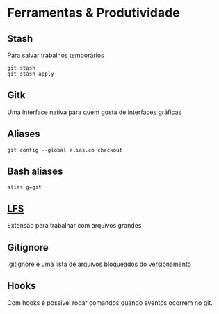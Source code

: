 Ferramentas & Produtividade
===========================

Stash
-----

Para salvar trabalhos temporários

```
git stash
git stash apply

```

Gitk
----

Uma interface nativa para quem gosta de interfaces gráficas

Aliases
-------

```
git config --global alias.co checkout

```

Bash aliases
------------

```
alias g=git

```

[LFS](https://git-lfs.github.com/)
----------------------------------

Extensão para trabalhar com arquivos grandes


Gitignore
---------

.gitignore é uma lista de arquivos bloqueados do versionamento


Hooks
-----

Com hooks é possível rodar comandos quando eventos ocorrem no git.


